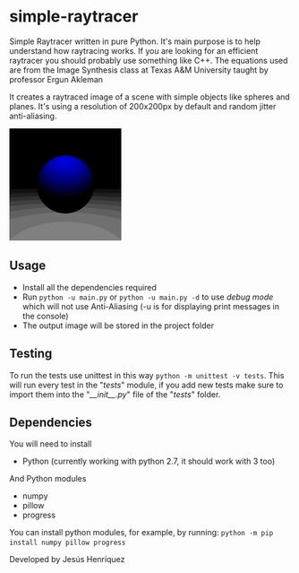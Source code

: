 # simple-raytracer

Simple Raytracer written in pure Python. It's main purpose is to help
understand how raytracing works. If you are looking for an efficient raytracer
you should probably use something like C++. The equations used are from the
Image Synthesis class at Texas A&M University taught by professor Ergun Akleman 

It creates a raytraced image of a scene with simple objects like spheres and
planes. It's using a resolution of 200x200px by default and random jitter
anti-aliasing.

![output image](output.jpg)

## Usage

- Install all the dependencies required
- Run `python -u main.py` or `python -u main.py -d` to use _debug mode_ which
will not use Anti-Aliasing (-u is for displaying print messages in the console)
- The output image will be stored in the project folder

## Testing

To run the tests use unittest in this way `python -m unittest -v tests`.
This will run every test in the "_tests_" module, if you add new tests make sure to
import them into the "_\_\_init\_\_.py_" file of the "_tests_" folder.

## Dependencies

You will need to install
- Python (currently working with python 2.7, it should work with 3 too)

And Python modules
- numpy
- pillow
- progress

You can install python modules, for example, by running:
`python -m pip install numpy pillow progress`

Developed by Jesús Henríquez
